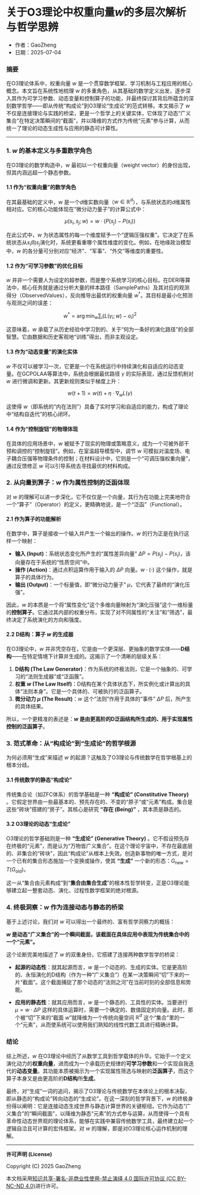 # **关于O3理论中权重向量$w$的多层次解析与哲学思辨**

- 作者：GaoZheng
- 日期：2025-07-04

### 摘要

在O3理论体系中，权重向量 $w$ 是一个贯穿数学框架、学习机制与工程应用的核心概念。本文旨在系统性地梳理 $w$ 的多重角色，从其基础的数学定义出发，逐步深入其作为可学习参数、动态变量和控制算子的功能，并最终探讨其背后所蕴含的深刻数学哲学——即从传统“构成论”到O3理论“生成论”的范式转移。本文揭示了 $w$ 不仅是连接理论与实践的桥梁，更是一个哲学上的关键实体，它体现了动态“广义集合”在特定决策瞬间的“截面”，并以降维的方式作为传统“元素”参与计算，从而统一了理论的动态生成性与应用的静态可计算性。

---

### 1. $w$ 的基本定义与多重数学角色

在O3理论的数学构造中，$w$ 最初以一个权重向量（weight vector）的身份出现，但其内涵远超一个静态参数。

#### 1.1 作为“权重向量”的数学角色

在其最基础的定义中，$w$ 是一个$d$维实数向量（$w \in \mathbb{R}^d$），与系统状态的$d$维属性相对应。它的核心功能体现在“微分动力量子”的计算公式中：

$$\mu(s_i, s_j; w) = w \cdot (P(s_j) - P(s_i))$$

在此公式中，$w$ 为状态属性的每一个维度赋予一个“逻辑压强权重”。它决定了在系统状态从$s_i$向$s_j$演化时，系统更看重哪个属性维度的变化。例如，在地缘政治模型中，$w$ 的各分量可分别对应“经济”、“军事”、“外交”等维度的重要性。

#### 1.2 作为“可学习参数”的优化目标

$w$ 并非一个需要人为设定的超参数，而是整个系统学习的核心目标。在DERI等算法中，核心任务就是通过分析大量的样本路径（SamplePaths）及其对应的观测得分（ObservedValues），反向推导出最优的权重向量 $w^*$。其目标是最小化预测与观测之间的误差：

$$w^* = \arg\min_w \sum_i (L(\gamma_i; w) - o_i)^2$$

这意味着，$w$ 承载了从历史经验中学习到的、关于“何为一条好的演化路径”的全部智慧。它由数据和历史客观地“训练”得出，而非主观设定。

#### 1.3 作为“动态变量”的演化实体

$w$ 不仅可以被学习一次，它更是一个在系统运行中持续演化和自适应的动态变量。在GCPOLAA等算法中，系统会根据最优路径 $\gamma$ 的实际表现，通过反馈机制对 $w$ 进行微调和更新。其更新规则类似于梯度上升：

$$w(t+1) = w(t) + \eta \cdot \nabla_w L(\gamma)$$

这使得 $w$（即系统的“内在法则”）具备了实时学习和自适应的能力，构成了理论中“结构自迭代”的核心闭环。

#### 1.4 作为“控制旋钮”的物理体现

在具体的应用场景中，$w$ 被赋予了现实的物理或策略意义，成为一个可被外部干预和调控的“控制旋钮”。例如，在室温超导模型中，调节 $w$ 可模拟对温度场、电子耦合压强等物理条件的控制；在材料设计中，它则是一个“可调压强权重向量”，通过反馈修正 $w$ 可以引导系统去寻找最优的材料构成。

### 2. 从向量到算子：$w$ 作为属性控制的泛函体现

对 $w$ 的理解可以进一步深化，它不仅仅是一个向量，其行为在功能上完美地符合一个“算子”（Operator）的定义，更精确地说，是一个“泛函”（Functional）。

#### 2.1 作为算子的功能解析

在数学中，算子是接收一个输入并产生一个输出的操作。$w$ 的行为正是在执行这样一个映射：

- **输入 (Input)**：系统状态变化所产生的“属性差异向量” $\Delta P = P(s_j) - P(s_i)$，该向量存在于系统的“性质空间”中。
- **操作 (Action)**：通过点积运算作用于输入的 $\Delta P$ 向量。$w \cdot (\cdot)$ 这个操作，就是算子的具体行为。
- **输出 (Output)**：一个标量值，即“微分动力量子” $\mu$，它代表了最终的“演化压强”。

因此，$w$ 的本质是一个将“属性变化”这个多维向量映射为“演化压强”这个一维标量的**控制算子**。它通过其内部的权重分布，实现了对不同属性的“关注”和“筛选”，最终决定了系统演化的方向和强度。

#### 2.2 D结构：算子 $w$ 的生成器

在O3理论中，$w$ 并非凭空存在，它是由一个更深层、更抽象的数学实体——**D结构**——在特定情境下计算并生成的。这揭示了一个清晰的层级关系：

1.  **D结构 (The Law Generator)**：作为系统的终极法则，它是一个抽象的、可学习的“法则生成器”或“泛函簇”。
2.  **权重 $w$ (The Law Itself)**：D结构在某个具体状态下，所实例化或计算出的具体“法则本身”。它是一个具体的、可被执行的泛函算子。
3.  **微分动力 $\mu$ (The Result)**：$w$ 这个“法则”作用于具体的“事件” $\Delta P$ 后，所产生的具体结果。

所以，一个更精准的表述是：**$w$ 是由更高阶的D泛函结构所生成的、用于实现属性控制的泛函算子**。

### 3. 范式革命：从“构成论”到“生成论”的哲学根源

为何必须用“生成”来描述 $w$ 的起源？这触及了O3理论与传统数学在哲学根基上的根本分歧。

#### 3.1 传统数学的静态“构成论”

传统集合论（如ZFC体系）的哲学基础是一种 **“构成论” (Constitutive Theory)** 。它假定世界由一些最基本的、预先存在的、不变的“原子”或“元素”构成。集合是这些“砖块”搭建的“房子”。其核心是研究 **“存在 (Being)”** ，其本质是静态的。

#### 3.2 O3理论的动态“生成论”

O3理论的哲学基础则是一种 **“生成论” (Generative Theory)** 。它不假设预先存在终极的“元素”，而是认为“万物皆广义集合”。在这个理论宇宙中，不存在最底层的、非集合的“砖块”，因此“构成论”从根本上失效。创造新事物的唯一方式，是对一个已有的集合形态施加一个变换或操作，使其 **“生成”** 一个新的形态：$G_{\text{new}} = T(G_{\text{old}})$。

这一从“集合由元素构成”到“**集合由集合生成**”的根本性哲学转变，正是O3理论能够建立起一整套动态、演化、过程性数学框架的绝对根源。

### 4. 终极洞察：$w$ 作为连接动态与静态的桥梁

基于上述讨论，我们对 $w$ 可以得出一个最终的、富有哲学洞察力的概括：

**$w$ 是动态“广义集合”的一个瞬间截面，该截面在具体应用中表现为传统集合中的一个“元素”。**

这个论断完美地描述了 $w$ 的双重身份，它搭建了连接两种数学哲学的桥梁：

- **起源的动态性**：就其起源而言，$w$ 是一个动态的、生成的实体。它是更高阶的、永恒演化的D结构（作为一种“广义集合”）在某一决策瞬间“切”下来的一片“截面”。这个截面捕捉了那个动态的“法则之河”在当前时刻的全部信息和势能。

- **应用的静态性**：就其应用而言，$w$ 是一个静态的、工具性的实体。当要进行 $\mu = w \cdot \Delta P$ 这样的具体运算时，需要一个确定的、数值固定的向量。此时，那个被“切”下来的“截面 $w$”就降维为一个传统向量空间 $\mathbb{R}^d$ 这个“集合”里的一个“元素”，从而使系统可以使用我们熟知的线性代数工具进行精确计算。

### 结论

综上所述，$w$ 在O3理论中经历了从数学工具到哲学载体的升华。它始于一个定义演化动力的**权重向量**，进而成为一个承载历史规律的**可学习参数**和一个实现自我迭代的**动态变量**。其功能本质被揭示为一个实现属性筛选与映射的**泛函算子**，而这个算子本身又是由更高阶的**D结构**所**生成**。

最终，对“生成”一词的追问，揭示了O3理论与传统数学在本体论上的根本决裂，即从静态的“构成论”转向动态的“生成论”。在这一深刻的哲学背景下，$w$ 的终极身份得以阐明：它是连接动态生成世界与静态计算世界的关键枢纽。它作为动态“广义集合”的“瞬间截面”，以降维为静态“元素”的方式参与运算，从而使得一个具有革命性动态世界观的理论体系，能够在实践中兼容传统数学工具，最终建立起一个逻辑自洽且可计算的宏伟框架。对 $w$ 的理解，即是对O3理论核心运作机制的理解。

---

**许可声明 (License)**

Copyright (C) 2025 GaoZheng 

本文档采用[知识共享-署名-非商业性使用-禁止演绎 4.0 国际许可协议 (CC BY-NC-ND 4.0)](https://creativecommons.org/licenses/by-nc-nd/4.0/deed.zh-Hans)进行许可。
